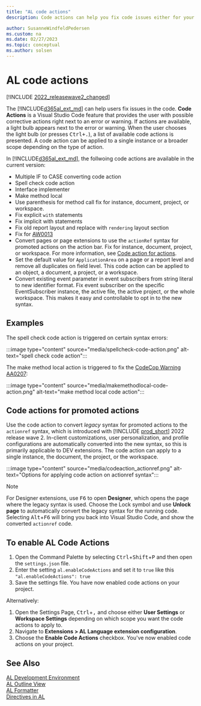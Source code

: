 ```yaml
---
title: "AL code actions"
description: Code actions can help you fix code issues either for your project alone or for the entire workspace.

author: SusanneWindfeldPedersen
ms.custom: na
ms.date: 02/27/2023
ms.topic: conceptual
ms.author: solsen
---
```


# AL code actions

[!INCLUDE [2022_releasewave2_changed](../includes/2022_releasewave2_changed.md)]

The [!INCLUDE[d365al_ext_md](../includes/d365al_ext_md.md)] can help users fix issues in the code. **Code Actions** is a Visual Studio Code feature that provides the user with possible corrective actions right next to an error or warning. If actions are available, a light bulb appears next to the error or warning. When the user chooses the light bulb (or presses <kbd>Ctrl+.</kbd>), a list of available code actions is presented. A code action can be applied to a single instance or a broader scope depending on the type of action.

In [!INCLUDE[d365al_ext_md](../includes/d365al_ext_md.md)], the follwoing code actions are available in the current version:

- Multiple IF to CASE converting code action
- Spell check code action
- Interface implementer
- Make method local
- Use parenthesis for method call fix for instance, document, project, or workspace.
- Fix explicit `with` statements
- Fix implicit with statements
- Fix old report layout and replace with `rendering` layout section
- Fix for [AW0013](analyzers\uicop-aw0013.md)
- Convert pages or page extensions to use the `actionRef` syntax for promoted actions on the action bar. Fix for instance, document, project, or workspace. For more information, see [Code action for actions](devenv-code-actions.md#code-actions-for-promoted-actions).
- Set the default value for `ApplicationArea` on a page or a report level and remove all duplicates on field level. This code action can be applied to an object, a document, a project, or a workspace.
- Convert existing event parameter in event subscribers from string literal to new identifier format. Fix event subscriber on the specific EventSubscriber instance, the active file, the active project, or the whole workspace. This makes it easy and controllable to opt in to the new syntax.

## Examples

The spell check code action is triggered on certain syntax errors:

:::image type="content" source="media/spellcheck-code-action.png" alt-text="spell check code action":::

The make method local action is triggered to fix the [CodeCop Warning AA0207](analyzers/codecop-aa0207.md):

:::image type="content" source="media/makemethodlocal-code-action.png" alt-text="make method local code action":::

## Code actions for promoted actions

Use the code action to convert *legacy* syntax for promoted actions to the `actionref` syntax, which is introduced with [!INCLUDE [prod_short](includes/prod_short.md)] 2022 release wave 2. In-client customizations, user personalization, and profile configurations are automatically converted into the new syntax, so this is primarily applicable to DEV extensions. The code action can apply to a single instance, the document, the project, or the workspace.

:::image type="content" source="media/codeaction_actionref.png" alt-text="Options for applying code action on actionref syntax":::

  > [!NOTE]  
  > For Designer extensions, use <kbd>F6</kbd>  to open **Designer**, which opens the page where the legacy syntax is used. Choose the Lock symbol and use **Unlock page** to automatically convert the legacy syntax for the running code. Selecting <kbd>Alt</kbd>+<kbd>F6</kbd> will bring you back into Visual Studio Code, and show the converted `actionref` code.
  
  
## To enable AL Code Actions

1. Open the Command Palette by selecting <kbd>Ctrl</kbd>+<kbd>Shift</kbd>+<kbd>P</kbd> and then open the `settings.json` file.  
2. Enter the setting `al.enableCodeActions` and set it to `true` like this `"al.enableCodeActions": true`
3. Save the settings file. You have now enabled code actions on your project.

Alternatively:

1. Open the Settings Page, <kbd>Ctrl</kbd>+<kbd>,</kbd> and choose either **User Settings** or **Workspace Settings** depending on which scope you want the code actions to apply to.
2. Navigate to **Extensions > AL Language extension configuration**.
3. Choose the **Enable Code Actions** checkbox. You've now enabled code actions on your project.

## See Also

[AL Development Environment](devenv-reference-overview.md)  
[AL Outline View](devenv-al-outline-view.md)  
[AL Formatter](devenv-al-formatter.md)  
[Directives in AL](directives/devenv-directives-in-al.md)  

